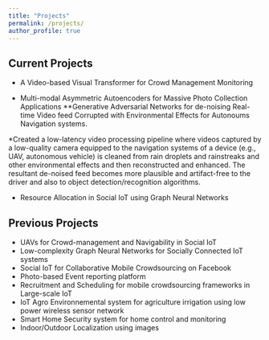 ```yaml
---
title: "Projects"
permalink: /projects/
author_profile: true
---
```

Current Projects
---
* A Video-based Visual Transformer for Crowd Management Monitoring

* Multi-modal Asymmetric Autoencoders for Massive Photo Collection Applications
**Generative Adversarial Networks for de-noising Real-time Video feed Corrupted with Environmental Effects for Autonoums Navigation systems.

*Created a low-latency video processing pipeline where videos captured by a low-quality camera equipped to the navigation systems of a device (e.g., UAV, autonomous vehicle) is cleaned from rain droplets and rainstreaks and other environmental effects and then reconstructed and enhanced. The resultant de-noised feed becomes more plausible and artifact-free to the driver and also to object detection/recognition algorithms.
* Resource Allocation in Social IoT using Graph Neural Networks

Previous Projects
---
* UAVs for Crowd-management and Navigability in Social IoT
* Low-complexity Graph Neural Networks for Socially Connected IoT systems
* Social IoT for Collaborative Mobile Crowdsourcing on Facebook
* Photo-based Event reporting platform
* Recruitment and Scheduling for mobile crowdsourcing frameworks in Large-scale IoT
* IoT Agro Environnemental system for agriculture irrigation using low power wireless sensor network
* Smart Home Security system for home control and monitoring 
* Indoor/Outdoor Localization using images
